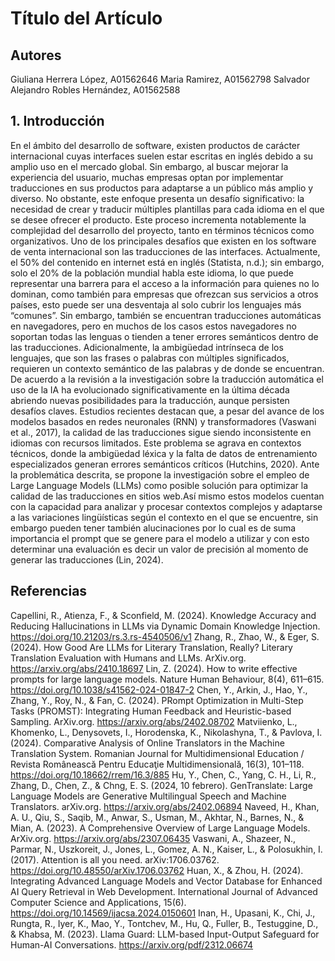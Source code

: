 # Título del Artículo

## Autores
Giuliana Herrera López, A01562646
Maria Ramirez, A01562798
Salvador Alejandro Robles Hernández, A01562588

## 1. Introducción

En el ámbito del desarrollo de software, existen productos de carácter internacional cuyas interfaces suelen estar escritas en inglés debido a su amplio uso en el mercado global. Sin embargo, al buscar mejorar la experiencia del usuario, muchas empresas optan por implementar traducciones en sus productos para adaptarse a un público más amplio y diverso.
No obstante, este enfoque presenta un desafío significativo: la necesidad de crear y traducir múltiples plantillas para cada idioma en el que se desee ofrecer el producto. Este proceso incrementa notablemente la complejidad del desarrollo del proyecto, tanto en términos técnicos como organizativos.
Uno de los principales desafíos que existen en los software de venta internacional son las traducciones de las interfaces. Actualmente, el 50% del contenido en internet está en inglés (Statista, n.d.); sin embargo, solo el 20% de la población mundial habla este idioma, lo que puede representar una barrera para el acceso a la información para quienes no lo dominan, como también para empresas que ofrezcan sus servicios a otros países, esto puede ser una desventaja al solo cubrir los lenguajes más “comunes”.  Sin embargo,  también se encuentran traducciones automáticas en navegadores, pero en muchos de los casos estos navegadores no soportan todas las lenguas o tienden a tener errores semánticos dentro de las traducciones.  Adicionalmente, la ambigüedad intrínseca de los lenguajes, que son las frases o palabras con múltiples significados, requieren un contexto semántico de las palabras y de donde se encuentran. 
De acuerdo a la revisión a la investigación sobre la traducción automática el uso de la IA ha evolucionado significativamente en la última década abriendo nuevas posibilidades para la traducción, aunque persisten desafíos claves. Estudios recientes destacan que, a pesar del avance de los modelos basados en redes neuronales (RNN) y transformadores (Vaswani et al., 2017), la calidad de las traducciones sigue siendo inconsistente en idiomas con recursos limitados. Este problema se agrava en contextos técnicos, donde la ambigüedad léxica y la falta de datos de entrenamiento especializados generan errores semánticos críticos (Hutchins, 2020).
Ante la problemática descrita, se propone la investigación sobre el empleo de Large Language Models (LLMs) como posible solución para optimizar la calidad de las traducciones en sitios web.Así mismo estos modelos cuentan con la capacidad para analizar y procesar contextos complejos y adaptarse a las variaciones lingüísticas según el contexto en el que se encuentre, sin embargo pueden tener también alucinaciones por lo cual es de suma importancia el prompt que se genere para el modelo a utilizar y con esto determinar una evaluación es decir un valor de precisión al momento de generar las traducciones (Lin, 2024).


## Referencias
  Capellini, R., Atienza, F., & Sconfield, M. (2024). Knowledge Accuracy and Reducing Hallucinations in LLMs via Dynamic Domain Knowledge Injection. https://doi.org/10.21203/rs.3.rs-4540506/v1
  ‌Zhang, R., Zhao, W., & Eger, S. (2024). How Good Are LLMs for Literary Translation, Really? Literary Translation Evaluation with Humans and LLMs. ArXiv.org. https://arxiv.org/abs/2410.18697
‌	Lin, Z. (2024). How to write effective prompts for large language models. Nature Human Behaviour, 8(4), 611–615. https://doi.org/10.1038/s41562-024-01847-2
‌Chen, Y., Arkin, J., Hao, Y., Zhang, Y., Roy, N., & Fan, C. (2024). PRompt Optimization in Multi-Step Tasks (PROMST): Integrating Human Feedback and Heuristic-based Sampling. ArXiv.org. https://arxiv.org/abs/2402.08702
  Matviienko, L., Khomenko, L., Denysovets, I., Horodenska, K., Nikolashyna, T., & Pavlova, I. (2024). Comparative Analysis of Online Translators in the Machine Translation System. Romanian Journal for Multidimensional Education / Revista Românească Pentru Educaţie Multidimensională, 16(3), 101–118. https://doi.org/10.18662/rrem/16.3/885
  Hu, Y., Chen, C., Yang, C. H., Li, R., Zhang, D., Chen, Z., & Chng, E. S. (2024, 10 febrero). GenTranslate: Large Language Models are Generative Multilingual Speech and Machine Translators. arXiv.org. https://arxiv.org/abs/2402.06894
  Naveed, H., Khan, A. U., Qiu, S., Saqib, M., Anwar, S., Usman, M., Akhtar, N.,
Barnes, N., & Mian, A. (2023). A Comprehensive Overview of Large Language
Models. ArXiv.org. https://arxiv.org/abs/2307.06435
  ‌Vaswani, A., Shazeer, N., Parmar, N., Uszkoreit, J., Jones, L., Gomez, A. N., Kaiser, L., & Polosukhin, I. (2017). Attention is all you need. arXiv:1706.03762. https://doi.org/10.48550/arXiv.1706.03762
  Huan, X., & Zhou, H. (2024). Integrating Advanced Language Models and Vector Database for Enhanced AI Query Retrieval in Web Development. International Journal of Advanced Computer Science and Applications, 15(6). https://doi.org/10.14569/ijacsa.2024.0150601
  Inan, H., Upasani, K., Chi, J., Rungta, R., Iyer, K., Mao, Y., Tontchev, M., Hu, Q., Fuller, B., Testuggine, D., & Khabsa, M. (2023). Llama Guard: LLM-based Input-Output Safeguard for Human-AI Conversations. https://arxiv.org/pdf/2312.06674

